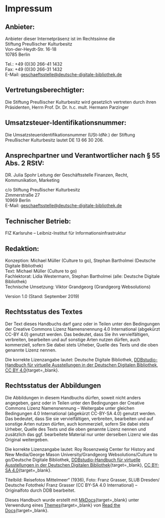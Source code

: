 # Impressum

## Anbieter:
Anbieter dieser Internetpräsenz ist im Rechtssinne die  
Stiftung Preußischer Kulturbesitz  
Von-der-Heydt-Str. 16-18  
10785 Berlin  

Tel.: +49 (0)30 266-41 1432  
Fax: +49 (0)30 266-31 1432  
E-Mail: geschaeftsstelle@deutsche-digitale-bibliothek.de

## Vertretungsberechtigter:
Die Stiftung Preußischer Kulturbesitz wird gesetzlich vertreten durch ihren Präsidenten, Herrn Prof. Dr. Dr. h.c. mult. Hermann Parzinger

## Umsatzsteuer-Identifikationsnummer:
Die Umsatzsteueridentifikationsnummer (USt-IdNr.) der Stiftung Preußischer Kulturbesitz lautet DE 13 66 30 206.

## Ansprechpartner und Verantwortlicher nach § 55 Abs. 2 RStV:
DR. Julia Spohr 
Leitung der Geschäftsstelle
Finanzen, Recht, Kommunikation, Marketing

c/o Stiftung Preußischer Kulturbesitz  
Zimmerstraße 27  
10969 Berlin  
E-Mail: geschaeftsstelle@deutsche-digitale-bibliothek.de

## Technischer Betrieb:
FIZ Karlsruhe – Leibniz-Institut für Informationsinfrastruktur

## Redaktion:
Konzeption: Michael Müller (Culture to go), Stephan Bartholmei (Deutsche Digitale Bibliothek)  
Text: Michael Müller (Culture to go)  
Fachlektorat: Lidia Westermann, Stephan Bartholmei  (alle: Deutsche Digitale Bibliothek)  
Technische Umsetzung: Viktor Grandgeorg (Grandgeorg Websolutions)  

Version 1.0 (Stand: September 2019)

## Rechtsstatus des Textes
Der Text dieses Handbuchs darf ganz oder in Teilen unter den Bedingungen der Creative Commons Lizenz Namensnennung 4.0 International (abgekürzt CC-BY 4.0) genutzt werden. Das bedeutet, dass Sie ihn vervielfältigen, verbreiten, bearbeiten und auf sonstige Arten nutzen dürfen, auch kommerziell, sofern Sie dabei stets Urheber, Quelle des Texts und die oben genannte Lizenz nennen.

Die korrekte Lizenzangabe lautet: Deutsche Digitale Bibliothek, [DDBstudio-Handbuch für virtuelle Ausstellungen in der Deutschen Digitalen Bibliothek](https://deutsche-digitale-bibliothek.github.io/ddb-virtualexhibitions-docs-litfass/), [CC BY 4.0](https://creativecommons.org/licenses/by/4.0/deed.de){target=_blank}.

## Rechtsstatus der Abbildungen
Die Abbildungen in diesem Handbuchs dürfen, soweit nicht anders angegeben, ganz oder in Teilen unter den Bedingungen der Creative Commons Lizenz Namensnennung – Weitergabe unter gleichen Bedingungen 4.0 International (abgekürzt CC-BY-SA 4.0) genutzt werden. Das bedeutet, dass Sie sie vervielfältigen, verbreiten, bearbeiten und auf sonstige Arten nutzen dürfen, auch kommerziell, sofern Sie dabei stets Urheber, Quelle des Texts und die oben genannte Lizenz nennen und zusätzlich das ggf. bearbeitete Material nur unter derselben Lizenz wie das Original weitergeben.

Die korrekte Lizenzangabe lautet: Roy Rosenzweig Center for History and New Media/George Mason University/Grandgeorg Websolutions/Culture to go/Deutsche Digitale Bibliothek, [DDBstudio-Handbuch für virtuelle Ausstellungen in der Deutschen Digitalen Bibliothek](https://deutsche-digitale-bibliothek.github.io/ddb-virtualexhibitions-docs-litfass/){target=_blank}, [CC BY-SA 4.0](https://creativecommons.org/licenses/by-sa/4.0/deed.de){target=_blank}.

Titelbild: Reisefotos Mittelmeer“ (1936), Foto: Franz Grasser, SLUB Dresden/ Deutsche Fotothek/ Franz Grasser (CC BY-SA 4.0 International) – Originalfoto durch DDB bearbeitet.

Dieses Handbuch wurde erstellt mit [MkDocs](http://www.mkdocs.org/){target=_blank} unter Verwendung eines [Themes](https://github.com/snide/sphinx_rtd_theme){target=_blank} von [Read the Docs](https://readthedocs.org/){target=_blank}.
